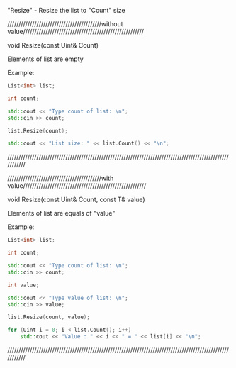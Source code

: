 "Resize" - Resize the list to "Count" size

//////////////////////////////////////////without value//////////////////////////////////////////////////////

void Resize(const Uint& Count)

Elements of list are empty

Example:

```C++
List<int> list;

int count;

std::cout << "Type count of list: \n";
std::cin >> count;

list.Resize(count);

std::cout << "List size: " << list.Count() << "\n";
```

///////////////////////////////////////////////////////////////////////////////////////////////////////////

//////////////////////////////////////////with value///////////////////////////////////////////////////////

void Resize(const Uint& Count, const T& value)

Elements of list are equals of "value"

Example:

```C++
List<int> list;

int count;

std::cout << "Type count of list: \n";
std::cin >> count;

int value;

std::cout << "Type value of list: \n";
std::cin >> value;

list.Resize(count, value);

for (Uint i = 0; i < list.Count(); i++)
	std::cout << "Value : " << i << " = " << list[i] << "\n";
```

///////////////////////////////////////////////////////////////////////////////////////////////////////////